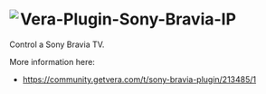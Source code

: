 # <img align="left" src="https://a-lurker.github.io/icons/Sony_TV_50_50.png"> Vera-Plugin-Sony-Bravia-IP

Control a Sony Bravia TV.

More information here:
- https://community.getvera.com/t/sony-bravia-plugin/213485/1
